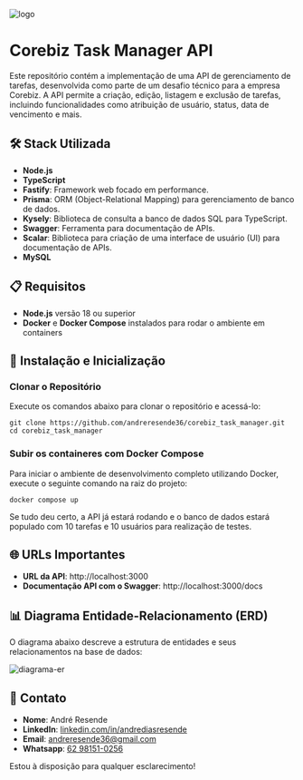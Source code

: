 ![logo](https://imgur.com/iwdMBr0.png)

Corebiz Task Manager API
========================

Este repositório contém a implementação de uma API de gerenciamento de tarefas, desenvolvida como parte de um desafio técnico para a empresa Corebiz. A API permite a criação, edição, listagem e exclusão de tarefas, incluindo funcionalidades como atribuição de usuário, status, data de vencimento e mais.

🛠️ Stack Utilizada
-------------------

- **Node.js**
- **TypeScript**
- **Fastify**: Framework web focado em performance.
- **Prisma**: ORM (Object-Relational Mapping) para gerenciamento de banco de dados.
- **Kysely**: Biblioteca de consulta a banco de dados SQL para TypeScript.
- **Swagger**: Ferramenta para documentação de APIs.
- **Scalar**: Biblioteca para criação de uma interface de usuário (UI) para documentação de APIs.
- **MySQL**

📋 Requisitos
-------------

- **Node.js** versão 18 ou superior
- **Docker** e **Docker Compose** instalados para rodar o ambiente em containers

🚀 Instalação e Inicialização
-----------------------------

### Clonar o Repositório

Execute os comandos abaixo para clonar o repositório e acessá-lo:

```shell
git clone https://github.com/andreresende36/corebiz_task_manager.git
cd corebiz_task_manager
```

### Subir os containeres com Docker Compose

Para iniciar o ambiente de desenvolvimento completo utilizando Docker, execute o seguinte comando na raiz do projeto:

```shell
docker compose up
```

Se tudo deu certo, a API já estará rodando e o banco de dados estará populado com 10 tarefas e 10 usuários para realização de testes.

🌐 URLs Importantes
-------------------

- **URL da API**: http://localhost:3000
- **Documentação API com o Swagger**: http://localhost:3000/docs

📊 Diagrama Entidade-Relacionamento (ERD)
-----------------------------------------

O diagrama abaixo descreve a estrutura de entidades e seus relacionamentos na base de dados:

![diagrama-er](https://imgur.com/q54IUG8.png)

📝 Contato
----------

- **Nome**: André Resende
- **LinkedIn**: [linkedin.com/in/andrediasresende](https://www.linkedin.com/in/andrediasresende/)
- **Email**: <andreresende36@gmail.com>
- **Whatsapp**: [62 98151-0256](https://wa.me/5562981510256)

Estou à disposição para qualquer esclarecimento!
